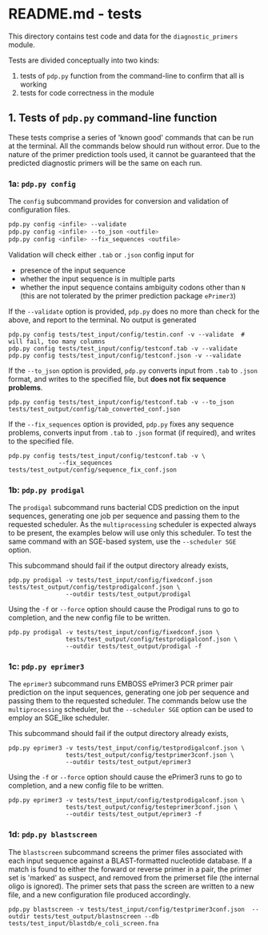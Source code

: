 # README.md - tests

This directory contains test code and data for the `diagnostic_primers` module.

Tests are divided conceptually into two kinds:

1. tests of `pdp.py` function from the command-line to confirm that all is working
2. tests for code correctness in the module

## 1. Tests of `pdp.py` command-line function

These tests comprise a series of 'known good' commands that can be run at the terminal. All the commands below should run without error. Due to the nature of the primer prediction tools used, it cannot be guaranteed that the predicted diagnostic primers will be the same on each run.

### 1a: `pdp.py config`

The `config` subcommand provides for conversion and validation of configuration files.

```bash
pdp.py config <infile> --validate
pdp.py config <infile> --to_json <outfile>
pdp.py config <infile> --fix_sequences <outfile>
```

Validation will check either `.tab` or `.json` config input for

* presence of the input sequence
* whether the input sequence is in multiple parts
* whether the input sequence contains ambiguity codons other than `N` (this are not tolerated by the primer prediction package `ePrimer3`)

If the `--validate` option is provided, `pdp.py` does no more than check for the above, and report to the terminal. No output is generated

```
pdp.py config tests/test_input/config/testin.conf -v --validate  # will fail, too many columns
pdp.py config tests/test_input/config/testconf.tab -v --validate
pdp.py config tests/test_input/config/testconf.json -v --validate
```

If the `--to_json` option is provided, `pdp.py` converts input from `.tab` to `.json` format, and writes to the specified file, but **does not fix sequence problems**.

```
pdp.py config tests/test_input/config/testconf.tab -v --to_json tests/test_output/config/tab_converted_conf.json
```

If the `--fix_sequences` option is provided, `pdp.py` fixes any sequence problems, converts input from `.tab` to `.json` format (if required), and writes to the specified file.

```
pdp.py config tests/test_input/config/testconf.tab -v \
              --fix_sequences tests/test_output/config/sequence_fix_conf.json
```


### 1b: `pdp.py prodigal`

The `prodigal` subcommand runs bacterial CDS prediction on the input sequences, generating one job per sequence and passing them to the requested scheduler. As the `multiprocessing` scheduler is expected always to be present, the examples below will use only this scheduler. To test the same command with an SGE-based system, use the `--scheduler SGE` option.

This subcommand should fail if the output directory already exists,

```
pdp.py prodigal -v tests/test_input/config/fixedconf.json tests/test_output/config/testprodigalconf.json \
                --outdir tests/test_output/prodigal
```

Using the `-f` or `--force` option should cause the Prodigal runs to go to completion, and the new config file to be written.

```
pdp.py prodigal -v tests/test_input/config/fixedconf.json \
                tests/test_output/config/testprodigalconf.json \
                --outdir tests/test_output/prodigal -f
```

### 1c: `pdp.py eprimer3`

The `eprimer3` subcommand runs EMBOSS ePrimer3 PCR primer pair prediction on the input sequences, generating one job per sequence and passing them to the requested scheduler. The commands below use the `multiprocessing` scheduler, but the `--scheduler SGE` option can be used to employ an SGE_like scheduler.

This subcommand should fail if the output directory already exists,

```
pdp.py eprimer3 -v tests/test_input/config/testprodigalconf.json \
                tests/test_output/config/testprimer3conf.json \
                --outdir tests/test_output/eprimer3
```

Using the `-f` or `--force` option should cause the ePrimer3 runs to go to completion, and a new config file to be written.

```
pdp.py eprimer3 -v tests/test_input/config/testprodigalconf.json \
                tests/test_output/config/testeprimer3conf.json \
                --outdir tests/test_output/eprimer3 -f
```

### 1d: `pdp.py blastscreen`

The `blastscreen` subcommand screens the primer files associated with each input sequence against a BLAST-formatted nucleotide database. If a match is found to either the forward or reverse primer in a pair, the primer set is 'marked' as suspect, and removed from the primerset file (the internal oligo is ignored). The primer sets that pass the screen are written to a new file, and a new configuration file produced accordingly.

```
pdp.py blastscreen -v tests/test_input/config/testprimer3conf.json  --outdir tests/test_output/blastnscreen --db tests/test_input/blastdb/e_coli_screen.fna
```